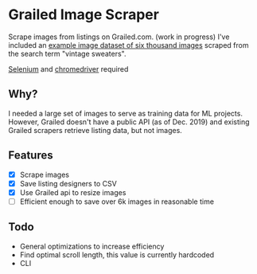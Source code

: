 # Grailed Image Scraper
Scrape images from listings on Grailed.com. (work in progress)
I've included an [example image dataset of six thousand images](https://github.com/KwhoaKai/Grailed-Scraper/blob/master/6k-Sweaters.zip) scraped from the search term "vintage sweaters".

[Selenium](https://selenium-python.readthedocs.io/installation.html) and [chromedriver](https://chromedriver.chromium.org/downloads) required

## Why?
I needed a large set of images to serve as training data for ML projects. However, Grailed doesn't have a public API (as of Dec. 2019) and existing Grailed scrapers retrieve listing data, but not images.

## Features 
- [x] Scrape images
- [x] Save listing designers to CSV
- [x] Use Grailed api to resize images
- [ ] Efficient enough to save over 6k images in reasonable time

## Todo 
- General optimizations to increase efficiency
- Find optimal scroll length, this value is currently hardcoded
- CLI
